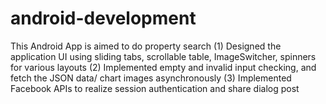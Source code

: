 # android-development
This Android App is aimed to do property search
(1) Designed the application UI using sliding tabs, scrollable table, ImageSwitcher, spinners for various layouts
(2) Implemented empty and invalid input checking, and fetch the JSON data/ chart images asynchronously
(3) Implemented Facebook APIs to realize session authentication and share dialog post
